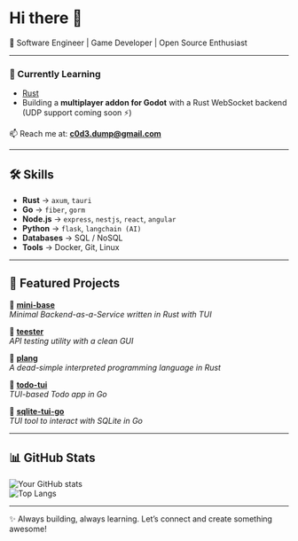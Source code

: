 # Hi there 👋

🚀 Software Engineer | Game Developer | Open Source Enthusiast  

---

### 🌱 Currently Learning
- [Rust](https://www.rust-lang.org/)  
- Building a **multiplayer addon for Godot** with a Rust WebSocket backend (UDP support coming soon ⚡)  

📫 Reach me at: **c0d3.dump@gmail.com**  

---

## 🛠️ Skills

- **Rust** → `axum`, `tauri`  
- **Go** → `fiber`, `gorm`  
- **Node.js** → `express`, `nestjs`, `react`, `angular`  
- **Python** → `flask`, `langchain (AI)`  
- **Databases** → SQL / NoSQL  
- **Tools** → Docker, Git, Linux  

---

## 📂 Featured Projects

🔹 [**mini-base**](https://github.com/c0d3-dump/mini-base)  
_Minimal Backend-as-a-Service written in Rust with TUI_  

🔹 [**teester**](https://github.com/c0d3-dump/teester)  
_API testing utility with a clean GUI_  

🔹 [**plang**](https://github.com/c0d3-dump/plang)  
_A dead-simple interpreted programming language in Rust_  

🔹 [**todo-tui**](https://github.com/c0d3-dump/todo-tui)  
_TUI-based Todo app in Go_  

🔹 [**sqlite-tui-go**](https://github.com/c0d3-dump/sqlite-tui-go)  
_TUI tool to interact with SQLite in Go_  

---

## 📊 GitHub Stats

![Your GitHub stats](https://github-readme-stats.vercel.app/api?username=c0d3-dump&show_icons=true&theme=tokyonight)  
![Top Langs](https://github-readme-stats.vercel.app/api/top-langs/?username=c0d3-dump&layout=compact&theme=tokyonight)

---

✨ Always building, always learning. Let’s connect and create something awesome!
